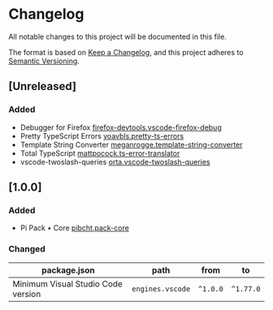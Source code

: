 # Changelog

All notable changes to this project will be documented in this file.

The format is based on [Keep a Changelog](https://keepachangelog.com/en/1.0.0/),
and this project adheres to [Semantic Versioning](https://semver.org/spec/v2.0.0.html).

## [Unreleased]

### Added

- Debugger for Firefox [firefox-devtools.vscode-firefox-debug](https://marketplace.visualstudio.com/items?itemName=firefox-devtools.vscode-firefox-debug)
- Pretty TypeScript Errors [yoavbls.pretty-ts-errors](https://marketplace.visualstudio.com/items?itemName=yoavbls.pretty-ts-errors)
- Template String Converter [meganrogge.template-string-converter](https://marketplace.visualstudio.com/items?itemName=meganrogge.template-string-converter)
- Total TypeScript [mattpocock.ts-error-translator](https://marketplace.visualstudio.com/items?itemName=mattpocock.ts-error-translator)
- vscode-twoslash-queries [orta.vscode-twoslash-queries](https://marketplace.visualstudio.com/items?itemName=orta.vscode-twoslash-queries)

## [1.0.0]

### Added

- Pi Pack • Core [pibcht.pack-core](https://marketplace.visualstudio.com/items?itemName=pibcht.pack-core)

### Changed

| package.json                       | path             | from     | to        |
|------------------------------------|------------------|----------|-----------|
| Minimum Visual Studio Code version | `engines.vscode` | `^1.0.0` | `^1.77.0` |
